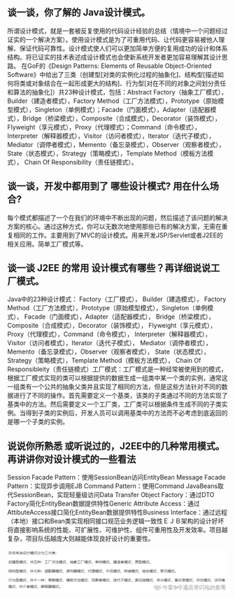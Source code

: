 ## 谈一谈，你了解的 Java设计模式。

所谓设计模式，就是一套被反复使用的代码设计经验的总结（情境中一个问题经过证实的一个解决方案）。使用设计模式是为了可重用代码、让代码更容易被他人理解、保证代码可靠性。设计模式使人们可以更加简单方便的复用成功的设计和体系结构。将已证实的技术表述成设计模式也会使新系统开发者更加容易理解其设计思路。
在GoF的《Design Patterns: Elements of Reusable Object-Oriented Software》中给出了三类（创建型[对类的实例化过程的抽象化]、结构型[描述如何将类或对象结合在一起形成更大的结构]、行为型[对在不同的对象之间划分责任和算法的抽象化]）共23种设计模式，包括：Abstract Factory（抽象工厂模式），Builder（建造者模式），Factory Method（工厂方法模式），Prototype（原始模型模式），Singleton（单例模式）；Facade（门面模式），Adapter（适配器模式），Bridge（桥梁模式），Composite（合成模式），Decorator（装饰模式），Flyweight（享元模式），Proxy（代理模式）；Command（命令模式），Interpreter（解释器模式），Visitor（访问者模式），Iterator（迭代子模式），Mediator（调停者模式），Memento（备忘录模式），Observer（观察者模式），State（状态模式），Strategy（策略模式），Template Method（模板方法模式）， Chain Of Responsibility（责任链模式）。



## 谈一谈，开发中都用到了 哪些设计模式? 用在什么场合? 

每个模式都描述了一个在我们的环境中不断出现的问题，然后描述了该问题的解决方案的核心。通过这种方式，你可以无数次地使用那些已有的解决方案，无需在重复相同的工作。主要用到了MVC的设计模式。用来开发JSP/Servlet或者J2EE的相关应用。简单工厂模式等。







## 谈一谈 J2EE 的常用 设计模式有哪些？再详细说说工厂模式。

Java中的23种设计模式：
Factory（工厂模式）， Builder（建造模式）， Factory Method（工厂方法模式），Prototype（原始模型模式），Singleton（单例模式）， Facade（门面模式），Adapter（适配器模式）， Bridge（桥梁模式）， Composite（合成模式），Decorator（装饰模式）， Flyweight（享元模式）， Proxy（代理模式），Command（命令模式）， Interpreter（解释器模式）， Visitor（访问者模式），Iterator（迭代子模式）， Mediator（调停者模式）， Memento（备忘录模式），Observer（观察者模式）， State（状态模式）， Strategy（策略模式），Template Method（模板方法模式）， Chain Of Responsibleity（责任链模式）工厂模式：工厂模式是一种经常被使用到的模式，根据工厂模式实现的类可以根据提供的数据生成一组类中某一个类的实例，通常这一组类有一个公共的抽象父类并且实现了相同的方法，但是这些方法针对不同的数据进行了不同的操作。首先需要定义一个基类，该类的子类通过不同的方法实现了基类中的方法。然后需要定义一个工厂类，工厂类可以根据条件生成不同的子类实例。当得到子类的实例后，开发人员可以调用基类中的方法而不必考虑到底返回的是哪一个子类的实例。





## 说说你所熟悉 或听说过的，J2EE中的几种常用模式。再讲讲你对设计模式的一些看法

Session Facade Pattern：使用SessionBean访问EntityBean Message Facade Pattern：实现异步调用EJB Command Pattern：使用Command JavaBeans取代SessionBean，实现轻量级访问Data Transfer Object Factory：通过DTO Factory简化EntityBean数据提供特性Generic Attribute Access：通过AttibuteAccess接口简化EntityBean数据提供特性Business Interface：通过远程（本地）接口和Bean类实现相同接口规范业务逻辑一致性ＥＪＢ架构的设计好坏将直接影响系统的性能、可扩展性、可维护性、组件可重用性及开发效率。项目越复杂，项目队伍越庞大则越能体现良好设计的重要性。





![img](assets/303857769_1584868218236_93BA9E962C7F07E18F17682D447D0E83.png)

